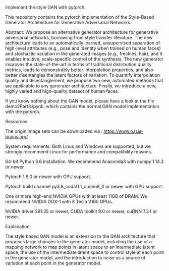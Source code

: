 Implement the style GAN with pytorch.

This repository contains the pytorch implementation of the Style-Based Generator Architecture for Generative Adversarial Networks.

Abstract: We propose an alternative generator architecture for generative adversarial networks, borrowing from style transfer literature. The new architecture leads to an automatically learned, unsupervised separation of high-level attributes (e.g., pose and identity when trained on human faces) and stochastic variation in the generated images (e.g., freckles, hair), and it enables intuitive, scale-specific control of the synthesis. The new generator improves the state-of-the-art in terms of traditional distribution quality metrics, leads to demonstrably better interpolation properties, and also better disentangles the latent factors of variation. To quantify interpolation quality and disentanglement, we propose two new, automated methods that are applicable to any generator architecture. Finally, we introduce a new, highly varied and high-quality dataset of human faces.

If you know nothing about the GAN model, please have a look at the file demo2Part3.ipynb, which contains the normal GAN model implementation with the pytorch.

Resources:

The origin image sets can be downloaded via : https://www.oasis-brains.org/

System requirements:
Both Linux and Windows are supported, but we strongly recommend Linux for performance and compatibility reasons.

64-bit Python 3.6 installation. We recommend Anaconda3 with numpy 1.14.3 or newer.

Pytorch 1.9.0 or newer with GPU support.

Pytorch build channel py3.8_cuda11.1_cudnn8_0 or newer with GPU support.

One or more high-end NVIDIA GPUs with at least 11GB of DRAM. We recommend NVIDIA DGX-1 with 8 Tesla V100 GPUs.

NVIDIA driver 391.35 or newer, CUDA toolkit 9.0 or newer, cuDNN 7.3.1 or newer.


Explanation:

The style based GAN model is an extension to the GAN architecture that proposes large changes to the generator model, including the use of a mapping network to map points in latent space to an intermediate latent space, the use of the intermediate latent space to control style at each point in the generator model, and the introduction to noise as a source of variation at each point in the generator model.